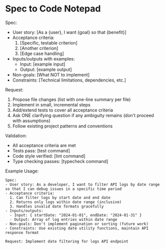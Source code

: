 # Spec to Code Notepad

Spec:
- User story: [As a {user}, I want {goal} so that {benefit}]
- Acceptance criteria:
  1. [Specific, testable criterion]
  2. [Another criterion]
  3. [Edge case handling]
- Inputs/outputs with examples:
  - Input: [example input]
  - Output: [example output]
- Non-goals: [What NOT to implement]
- Constraints: [Technical limitations, dependencies, etc.]

Request:
1. Propose file changes (list with one-line summary per file)
2. Implement in small, incremental steps
3. Add/extend tests to cover all acceptance criteria
4. Ask ONE clarifying question if any ambiguity remains (don't proceed with assumptions)
5. Follow existing project patterns and conventions

Validation:
- All acceptance criteria are met
- Tests pass: [test command]
- Code style verified: [lint command]
- Type checking passes: [typecheck command]

Example Usage:
```
Spec:
- User story: As a developer, I want to filter API logs by date range so that I can debug issues in a specific time period
- Acceptance criteria:
  1. Can filter logs by start date and end date
  2. Returns only logs within date range (inclusive)
  3. Handles invalid date formats gracefully
- Inputs/outputs:
  - Input: { startDate: "2024-01-01", endDate: "2024-01-31" }
  - Output: Array of log entries within date range
- Non-goals: Don't implement pagination or sorting (future work)
- Constraints: Use existing date utility functions, maintain API response format

Request: Implement date filtering for logs API endpoint
```

